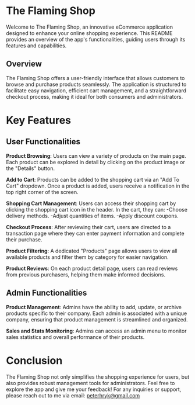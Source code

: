# **The Flaming Shop**
Welcome to The Flaming Shop, an innovative eCommerce application designed to enhance your online shopping experience. This README provides an overview of the app's functionalities, guiding users through its features and capabilities.

## **Overview**
The Flaming Shop offers a user-friendly interface that allows customers to browse and purchase products seamlessly. The application is structured to facilitate easy navigation, efficient cart management, and a straightforward checkout process, making it ideal for both consumers and administrators.

# **Key Features**

## **User Functionalities**

**Product Browsing**: Users can view a variety of products on the main page. Each product can be explored in detail by clicking on the product image or the "Details" button.

**Add to Cart**: Products can be added to the shopping cart via an "Add To Cart" dropdown. Once a product is added, users receive a notification in the top right corner of the screen.

**Shopping Cart Management**: Users can access their shopping cart by clicking the shopping cart icon in the header. In the cart, they can:
  -Choose delivery methods.
  -Adjust quantities of items.
  -Apply discount coupons.
  
**Checkout Process**: After reviewing their cart, users are directed to a transaction page where they can enter payment information and complete their purchase.

**Product Filtering**: A dedicated "Products" page allows users to view all available products and filter them by category for easier navigation.

**Product Reviews**: On each product detail page, users can read reviews from previous purchasers, helping them make informed decisions.

## **Admin Functionalities**

**Product Management**: Admins have the ability to add, update, or archive products specific to their company. Each admin is associated with a unique company, ensuring that product management is streamlined and organized.

**Sales and Stats Monitoring**: Admins can access an admin menu to monitor sales statistics and overall performance of their products.

# **Conclusion**
The Flaming Shop not only simplifies the shopping experience for users, but also provides robust management tools for administrators.
Feel free to explore the app and give me your feedback! For any inquiries or support, please reach out to me via email: peterhryk@gmail.com
